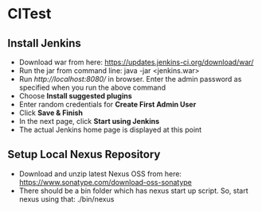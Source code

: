 # CITest

## Install Jenkins

* Download war from here: https://updates.jenkins-ci.org/download/war/
* Run the jar from command line: java -jar <jenkins.war>
* Run *http://localhost:8080/* in browser. Enter the admin password as specified when you run the above command
* Choose **Install suggested plugins**
* Enter random credentials for **Create First Admin User**
* Click **Save & Finish**
* In the next page, click **Start using Jenkins**
* The actual Jenkins home page is displayed at this point

## Setup Local Nexus Repository

* Download and unzip latest Nexus OSS from here: https://www.sonatype.com/download-oss-sonatype
* There should be a bin folder which has nexus start up script. So, start nexus using that: ./bin/nexus
